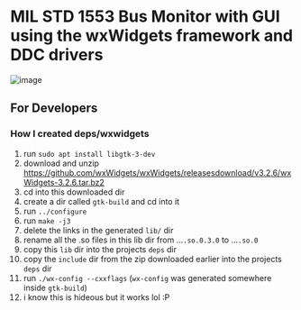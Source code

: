 # MIL STD 1553 Bus Monitor with GUI using the wxWidgets framework and DDC drivers

![image](https://github.com/user-attachments/assets/75628cd3-0989-470d-a17d-7ff57160fb1b)

## For Developers

### How I created deps/wxwidgets

1. run `sudo apt install libgtk-3-dev`
1. download and unzip https://github.com/wxWidgets/wxWidgets/releasesdownload/v3.2.6/wxWidgets-3.2.6.tar.bz2
1. cd into this downloaded dir
1. create a dir called `gtk-build` and cd into it
1. run `../configure`
1. run `make -j3`
1. delete the links in the generated `lib/` dir
1. rename all the .so files in this lib dir from ...`.so.0.3.0` to ...`.so.0`
1. copy this `lib` dir into the projects `deps` dir
1. copy the `include` dir from the zip downloaded earlier into the projects `deps` dir
1. run `./wx-config --cxxflags` (`wx-config` was generated somewhere inside `gtk-build`)
1. i know this is hideous but it works lol :P

